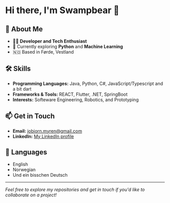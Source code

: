 # Hi there, I'm Swampbear 👋

## 🌟 About Me

- 👨‍💻 **Developer and Tech Enthusiast**
- 🌱 Currently exploring **Python** and **Machine Learning**
- 🇳🇴 Based in Førde, Vestland

## 🛠️ Skills

- **Programming Languages:** Java, Python, C#, JavaScript/Typescript and a bit dart
- **Frameworks & Tools:** REACT, Flutter, .NET, SpringBoot
- **Interests:** Softeware Engineering, Robotics, and Prototyping

## 📫 Get in Touch

- **Email:** [jobjorn.myren@gmail.com](mailto:jobjorn.myren@gmail.com)
- **LinkedIn:** [My LinkedIn profile](https://www.linkedin.com/in/jobjorn-myren-246425266/)

## 💬 Languages

<!-- Optional: Add languages you speak -->
- English
- Norwegian
- Und ein bisschen Deutsch
---
*Feel free to explore my repositories and get in touch if you'd like to collaborate on a project!*
<!--
**swampbear/swampbear** is a ✨ special ✨ repository because its `README.md` (this file) appears on your GitHub profile.
-->
